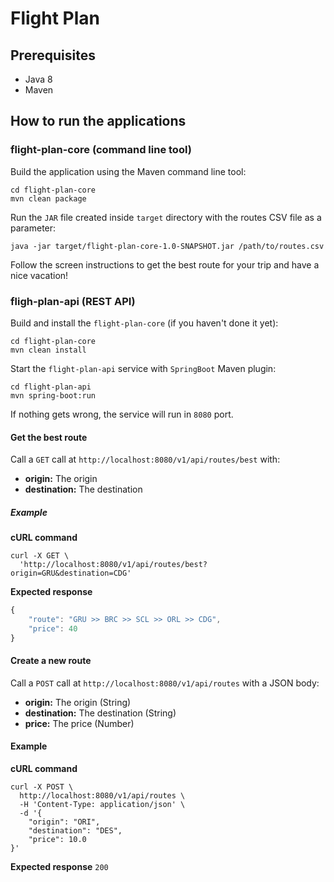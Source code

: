 # Flight Plan

## Prerequisites
- Java 8
- Maven

## How to run the applications

### flight-plan-core (command line tool)

Build the application using the Maven command line tool:
```shell
cd flight-plan-core
mvn clean package
```  

Run the `JAR` file created inside `target` directory with the routes CSV file as a parameter:
```shell
java -jar target/flight-plan-core-1.0-SNAPSHOT.jar /path/to/routes.csv
```
Follow the screen instructions to get the best route for your trip and have a nice vacation!

### fligh-plan-api (REST API)

Build and install the `flight-plan-core` (if you haven't done it yet):
```shell
cd flight-plan-core
mvn clean install
```

Start the `flight-plan-api` service with `SpringBoot` Maven plugin:
```shell
cd flight-plan-api
mvn spring-boot:run
```

If nothing gets wrong, the service will run in `8080` port.

#### Get the best route
Call a `GET` call at `http://localhost:8080/v1/api/routes/best` with:  
- **origin:** The origin
- **destination:** The destination

##### Example
**cURL command**
```shell
curl -X GET \
  'http://localhost:8080/v1/api/routes/best?origin=GRU&destination=CDG'
```
**Expected response**
```javascript
{
    "route": "GRU >> BRC >> SCL >> ORL >> CDG",
    "price": 40
}
```

#### Create a new route
Call a `POST` call at `http://localhost:8080/v1/api/routes` with a JSON body:
- **origin:** The origin (String)
- **destination:** The destination (String)
- **price:** The price (Number)

#### Example
**cURL command**
```shell
curl -X POST \
  http://localhost:8080/v1/api/routes \
  -H 'Content-Type: application/json' \
  -d '{
    "origin": "ORI",
    "destination": "DES",
    "price": 10.0
}'
```
**Expected response**
`200`
